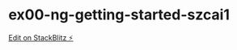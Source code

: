# ex00-ng-getting-started-szcai1

[Edit on StackBlitz ⚡️](https://stackblitz.com/edit/uj5xzm-gzmrcf)